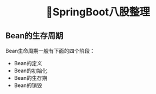 <div align="center">
    <h1>
        🥬SpringBoot八股整理
    </h1>
</div>



## Bean的生存周期

Bean生命周期一般有下面的四个阶段：

- Bean的定义
- Bean的初始化
- Bean的生存期
- Bean的销毁